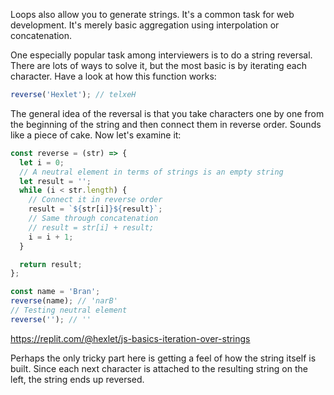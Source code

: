 
Loops also allow you to generate strings. It's a common task for web development. It's merely basic aggregation using interpolation or concatenation.

One especially popular task among interviewers is to do a string reversal. There are lots of ways to solve it, but the most basic is by iterating each character. Have a look at how this function works:

```javascript
reverse('Hexlet'); // telxeH
```

The general idea of the reversal is that you take characters one by one from the beginning of the string and then connect them in reverse order. Sounds like a piece of cake. Now let's examine it:

```javascript
const reverse = (str) => {
  let i = 0;
  // A neutral element in terms of strings is an empty string
  let result = '';
  while (i < str.length) {
    // Connect it in reverse order
    result = `${str[i]}${result}`;
    // Same through concatenation
    // result = str[i] + result;
    i = i + 1;
  }

  return result;
};

const name = 'Bran';
reverse(name); // 'narB'
// Testing neutral element
reverse(''); // ''
```

https://replit.com/@hexlet/js-basics-iteration-over-strings

Perhaps the only tricky part here is getting a feel of how the string itself is built. Since each next character is attached to the resulting string on the left, the string ends up reversed.
